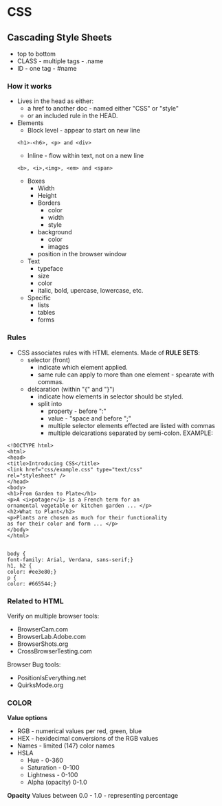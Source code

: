 # CSS

## Cascading Style Sheets
- top to bottom 
- CLASS - multiple tags - .name
- ID - one tag - #name

### How it works
- Lives in the head as either:
    - a href to another doc - named either "CSS" or "style"
    - or an included rule in the HEAD.
- Elements
    - Block level - appear to start on new line
    ```
    <h1>-<h6>, <p> and <div>
    ```
    - Inline - flow within text, not on a new line
    ```
    <b>, <i>,<img>, <em> and <span>
    ```
    - Boxes
        - Width
        - Height
        - Borders
            - color
            - width
            - style
        - background
            - color
            - images
        - position in the browser window
    - Text
        - typeface
        - size 
        - color
        - italic, bold, upercase, lowercase, etc.
    - Specific
        - lists
        - tables
        - forms


### Rules

- CSS associates rules with HTML elements. Made of __RULE SETS__:
    - selector (front)
        - indicate which element applied.
        - same rule can apply to more than one element - spearate with commas.
    - delcaration (within "{" and "}")
        - indicate how elements in selector should be styled.
        - split into 
            - property - before ":"
            - value - "space and before ";"
            - multiple selector elements effected are listed with commas
            - multiple delcarations separated by semi-colon.
EXAMPLE:
```
<!DOCTYPE html>
<html>
<head>
<title>Introducing CSS</title>
<link href="css/example.css" type="text/css"
rel="stylesheet" />
</head>
<body>
<h1>From Garden to Plate</h1>
<p>A <i>potager</i> is a French term for an
ornamental vegetable or kitchen garden ... </p>
<h2>What to Plant</h2>
<p>Plants are chosen as much for their functionality
as for their color and form ... </p>
</body>
</html>


body {
font-family: Arial, Verdana, sans-serif;}
h1, h2 {
color: #ee3e80;}
p {
color: #665544;}
```

### Related to HTML

Verify on multiple browser tools:
- BrowserCam.com
- BrowserLab.Adobe.com
- BrowserShots.org
- CrossBrowserTesting.com

Browser Bug tools:
- PositionIsEverything.net
- QuirksMode.org

### COLOR
__Value options__
- RGB - numerical values per red, green, blue
- HEX - hexidecimal conversions of the RGB values
- Names - limited (147) color names
- HSLA
    - Hue - 0-360
    - Saturation - 0-100
    - Lightness - 0-100
    - Alpha (opacity) 0-1.0

__Opacity__
Values between 0.0 - 1.0 - representing percentage
